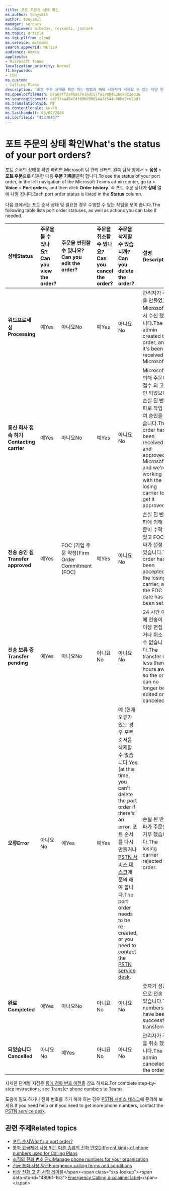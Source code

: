 ```yaml
---
title: 포트 주문의 상태 확인
ms.author: tonysmit
author: tonysmit
manager: serdars
ms.reviewer: mikedav, roykuntz, jastark
ms.topic: article
ms.tgt.pltfrm: cloud
ms.service: msteams
search.appverid: MET150
audience: Admin
appliesto:
- Microsoft Teams
localization_priority: Normal
f1.keywords:
- CSH
ms.custom:
- Calling Plans
description: '포트 주문 상태를 확인 하는 방법과 해당 사용자가 사용할 수 있는 다양 한 작업을 확인 하는 방법에 대해 알아봅니다. '
ms.openlocfilehash: 67a69ff2a86a57e16d157fa1a0b4b36ca3c2e036
ms.sourcegitcommit: c4f13aa4947df606d38694a7e544b08be7ce20d1
ms.translationtype: MT
ms.contentlocale: ko-KR
ms.lasthandoff: 03/02/2020
ms.locfileid: "42370407"
---
```

# <a name="whats-the-status-of-your-port-orders"></a><span data-ttu-id="48061-103">포트 주문의 상태 확인</span><span class="sxs-lookup"><span data-stu-id="48061-103">What's the status of your port orders?</span></span>

<span data-ttu-id="48061-104">포트 순서의 상태를 확인 하려면 Microsoft 팀 관리 센터의 왼쪽 탐색 창에서 > **음성** > **포트 주문**으로 이동한 다음 **주문 기록을**클릭 합니다.</span><span class="sxs-lookup"><span data-stu-id="48061-104">To see the status of your port order, in the left navigation of the Microsoft Teams admin center, go to  > **Voice** > **Port orders**, and then click **Order history**.</span></span> <span data-ttu-id="48061-105">각 포트 주문 상태가 **상태** 열에 나열 됩니다.</span><span class="sxs-lookup"><span data-stu-id="48061-105">Each port order status is listed in the **Status** column.</span></span>

<span data-ttu-id="48061-106">다음 표에서는 포트 순서 상태 및 필요한 경우 수행할 수 있는 작업을 보여 줍니다.</span><span class="sxs-lookup"><span data-stu-id="48061-106">The following table lists port order statuses, as well as actions you can take if needed.</span></span>

|<span data-ttu-id="48061-107">**상태**</span><span class="sxs-lookup"><span data-stu-id="48061-107">**Status**</span></span>|<span data-ttu-id="48061-108">**주문을 볼 수 있나요?**</span><span class="sxs-lookup"><span data-stu-id="48061-108">**Can you view the order?**</span></span>|<span data-ttu-id="48061-109">**주문을 편집할 수 있나요?**</span><span class="sxs-lookup"><span data-stu-id="48061-109">**Can you edit the order?**</span></span>|<span data-ttu-id="48061-110">**주문을 취소할 수 있나요?**</span><span class="sxs-lookup"><span data-stu-id="48061-110">**Can you cancel the order?**</span></span>|<span data-ttu-id="48061-111">**주문을 삭제할 수 있습니까?**</span><span class="sxs-lookup"><span data-stu-id="48061-111">**Can you delete the order?**</span></span>|<span data-ttu-id="48061-112">**설명**</span><span class="sxs-lookup"><span data-stu-id="48061-112">**Description**</span></span>|
|:-----|:-----|:-----|:-----|:-----|:-----|
|<span data-ttu-id="48061-113">**워드프로세싱**</span><span class="sxs-lookup"><span data-stu-id="48061-113">**Processing**</span></span> <br/> |<span data-ttu-id="48061-114">예</span><span class="sxs-lookup"><span data-stu-id="48061-114">Yes</span></span>  <br/> |<span data-ttu-id="48061-115">아니요</span><span class="sxs-lookup"><span data-stu-id="48061-115">No</span></span>  <br/> |<span data-ttu-id="48061-116">예</span><span class="sxs-lookup"><span data-stu-id="48061-116">Yes</span></span>  <br/> |<span data-ttu-id="48061-117">아니요</span><span class="sxs-lookup"><span data-stu-id="48061-117">No</span></span>  <br/> |<span data-ttu-id="48061-118">관리자가 주문을 만들었고 Microsoft에서 수신 했습니다.</span><span class="sxs-lookup"><span data-stu-id="48061-118">The admin created the order, and it's been received by Microsoft.</span></span>  <br/> |
|<span data-ttu-id="48061-119">**통신 회사 접속 하기**</span><span class="sxs-lookup"><span data-stu-id="48061-119">**Contacting carrier**</span></span> <br/> |<span data-ttu-id="48061-120">예</span><span class="sxs-lookup"><span data-stu-id="48061-120">Yes</span></span>  <br/> |<span data-ttu-id="48061-121">아니요</span><span class="sxs-lookup"><span data-stu-id="48061-121">No</span></span>  <br/> |<span data-ttu-id="48061-122">예</span><span class="sxs-lookup"><span data-stu-id="48061-122">Yes</span></span>  <br/> |<span data-ttu-id="48061-123">아니요</span><span class="sxs-lookup"><span data-stu-id="48061-123">No</span></span>  <br/> |<span data-ttu-id="48061-124">Microsoft에 의해 주문이 접수 되 고 승인 되었으며, 손실 된 반송파로 작업 하 여 승인을 받습니다.</span><span class="sxs-lookup"><span data-stu-id="48061-124">The order has been received and approved by Microsoft, and we're working with the losing carrier to get it approved.</span></span>  <br/> |
|<span data-ttu-id="48061-125">**전송 승인 됨**</span><span class="sxs-lookup"><span data-stu-id="48061-125">**Transfer approved**</span></span> <br/> |<span data-ttu-id="48061-126">예</span><span class="sxs-lookup"><span data-stu-id="48061-126">Yes</span></span>  <br/> |<span data-ttu-id="48061-127">FOC (기업 주문 약정)</span><span class="sxs-lookup"><span data-stu-id="48061-127">Firm Order Commitment (FOC)</span></span>  <br/> |<span data-ttu-id="48061-128">예</span><span class="sxs-lookup"><span data-stu-id="48061-128">Yes</span></span>  <br/> |<span data-ttu-id="48061-129">아니요</span><span class="sxs-lookup"><span data-stu-id="48061-129">No</span></span>  <br/> |<span data-ttu-id="48061-130">손실 된 반송파에 의해 주문이 수락 되었고 FOC 날짜가 설정 되었습니다.</span><span class="sxs-lookup"><span data-stu-id="48061-130">The order has been accepted by the losing carrier, and the FOC date has been set.</span></span>  <br/> |
|<span data-ttu-id="48061-131">**전송 보류 중**</span><span class="sxs-lookup"><span data-stu-id="48061-131">**Transfer pending**</span></span> <br/> |<span data-ttu-id="48061-132">예</span><span class="sxs-lookup"><span data-stu-id="48061-132">Yes</span></span>  <br/> |<span data-ttu-id="48061-133">아니요</span><span class="sxs-lookup"><span data-stu-id="48061-133">No</span></span>  <br/> |<span data-ttu-id="48061-134">아니요</span><span class="sxs-lookup"><span data-stu-id="48061-134">No</span></span>  <br/> |<span data-ttu-id="48061-135">아니요</span><span class="sxs-lookup"><span data-stu-id="48061-135">No</span></span>  <br/> |<span data-ttu-id="48061-136">24 시간 이내에 전송이 더 이상 편집 되거나 취소 될 수 없습니다.</span><span class="sxs-lookup"><span data-stu-id="48061-136">The transfer is less than 24 hours away, so the order can no longer be edited or canceled.</span></span>  <br/> |
|<span data-ttu-id="48061-137">**오류**</span><span class="sxs-lookup"><span data-stu-id="48061-137">**Error**</span></span> <br/> |<span data-ttu-id="48061-138">아니요</span><span class="sxs-lookup"><span data-stu-id="48061-138">No</span></span>  <br/> |<span data-ttu-id="48061-139">예</span><span class="sxs-lookup"><span data-stu-id="48061-139">Yes</span></span>  <br/> |<span data-ttu-id="48061-140">예</span><span class="sxs-lookup"><span data-stu-id="48061-140">Yes</span></span>  <br/> |<span data-ttu-id="48061-141">예 (현재 오류가 있는 경우 포트 순서를 삭제할 수 없습니다.</span><span class="sxs-lookup"><span data-stu-id="48061-141">Yes (at this time, you can't delete the port order if there's an error.</span></span> <span data-ttu-id="48061-142">포트 순서를 다시 만들거나 [PSTN 서비스 데스크](../manage-phone-numbers-for-your-organization/contact-pstn-service-desk.md)에 문의 해야 합니다.</span><span class="sxs-lookup"><span data-stu-id="48061-142">The port order needs to be re-created, or you need to contact the [PSTN service desk](../manage-phone-numbers-for-your-organization/contact-pstn-service-desk.md).</span></span>  <br/> |<span data-ttu-id="48061-143">손실 된 반송파가 주문을 거부 했습니다.</span><span class="sxs-lookup"><span data-stu-id="48061-143">The losing carrier rejected the order.</span></span>  <br/> |
|<span data-ttu-id="48061-144">**완료**</span><span class="sxs-lookup"><span data-stu-id="48061-144">**Completed**</span></span> <br/> |<span data-ttu-id="48061-145">예</span><span class="sxs-lookup"><span data-stu-id="48061-145">Yes</span></span>  <br/> |<span data-ttu-id="48061-146">아니요</span><span class="sxs-lookup"><span data-stu-id="48061-146">No</span></span>  <br/> |<span data-ttu-id="48061-147">아니요</span><span class="sxs-lookup"><span data-stu-id="48061-147">No</span></span>  <br/> |<span data-ttu-id="48061-148">아니요</span><span class="sxs-lookup"><span data-stu-id="48061-148">No</span></span>  <br/> |<span data-ttu-id="48061-149">숫자가 성공적으로 전송 되었습니다.</span><span class="sxs-lookup"><span data-stu-id="48061-149">The numbers have been successfully transferred.</span></span>  <br/> |
|<span data-ttu-id="48061-150">**되었습니다**</span><span class="sxs-lookup"><span data-stu-id="48061-150">**Cancelled**</span></span> <br/> |<span data-ttu-id="48061-151">아니요</span><span class="sxs-lookup"><span data-stu-id="48061-151">No</span></span>  <br/> |<span data-ttu-id="48061-152">예</span><span class="sxs-lookup"><span data-stu-id="48061-152">Yes</span></span>  <br/> |<span data-ttu-id="48061-153">아니요</span><span class="sxs-lookup"><span data-stu-id="48061-153">No</span></span>  <br/> |<span data-ttu-id="48061-154">아니요</span><span class="sxs-lookup"><span data-stu-id="48061-154">No</span></span>  <br/> |<span data-ttu-id="48061-155">관리자가 주문을 취소 했습니다.</span><span class="sxs-lookup"><span data-stu-id="48061-155">The admin canceled the order.</span></span>  <br/> |

<span data-ttu-id="48061-156">자세한 단계별 지침은 [팀에 전화 번호 이전](transfer-phone-numbers-to-teams.md)을 참조 하세요.</span><span class="sxs-lookup"><span data-stu-id="48061-156">For complete step-by-step instructions, see [Transfer phone numbers to Teams](transfer-phone-numbers-to-teams.md).</span></span>

<span data-ttu-id="48061-157">도움이 필요 하거나 전화 번호를 추가 해야 하는 경우 [PSTN 서비스 데스크](../manage-phone-numbers-for-your-organization/contact-pstn-service-desk.md)에 문의해 보세요.</span><span class="sxs-lookup"><span data-stu-id="48061-157">If you need help or if you need to get more phone numbers, contact the [PSTN service desk](../manage-phone-numbers-for-your-organization/contact-pstn-service-desk.md).</span></span>

## <a name="related-topics"></a><span data-ttu-id="48061-158">관련 주제</span><span class="sxs-lookup"><span data-stu-id="48061-158">Related topics</span></span>

- [<span data-ttu-id="48061-159">포트 순서</span><span class="sxs-lookup"><span data-stu-id="48061-159">What's a port order?</span></span>](port-order-overview.md)
- [<span data-ttu-id="48061-160">통화 요금제에 사용 되는 다른 종류의 전화 번호</span><span class="sxs-lookup"><span data-stu-id="48061-160">Different kinds of phone numbers used for Calling Plans</span></span>](../different-kinds-of-phone-numbers-used-for-calling-plans.md)
- [<span data-ttu-id="48061-161">조직의 전화 번호 관리</span><span class="sxs-lookup"><span data-stu-id="48061-161">Manage phone numbers for your organization</span></span>](../manage-phone-numbers-for-your-organization/manage-phone-numbers-for-your-organization.md)
- [<span data-ttu-id="48061-162">긴급 통화 사용 약관</span><span class="sxs-lookup"><span data-stu-id="48061-162">Emergency calling terms and conditions</span></span>](../emergency-calling-terms-and-conditions.md)
- <span data-ttu-id="48061-163">[비상 전화 고 지 사항 레이블](https://github.com/MicrosoftDocs/OfficeDocs-SkypeForBusiness/blob/live/Teams/downloads/emergency-calling/emergency-calling-label-(en-us)-(v.1.0).zip?raw=true)</span><span class="sxs-lookup"><span data-stu-id="48061-163">[Emergency Calling disclaimer label](https://github.com/MicrosoftDocs/OfficeDocs-SkypeForBusiness/blob/live/Teams/downloads/emergency-calling/emergency-calling-label-(en-us)-(v.1.0).zip?raw=true)</span></span>
